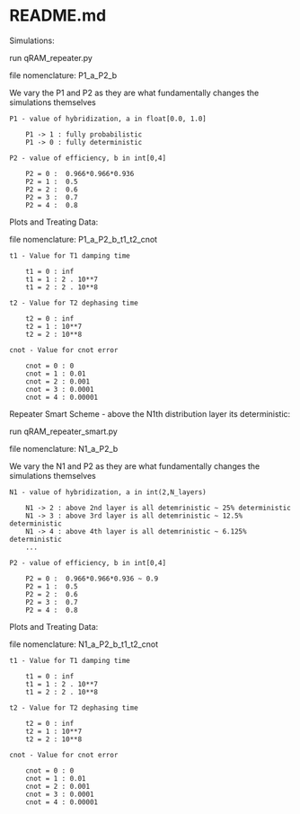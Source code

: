 # README.md

Simulations:

run qRAM_repeater.py

file nomenclature: P1_a_P2_b

We vary the P1 and P2 as they are what fundamentally changes the simulations themselves

	P1 - value of hybridization, a in float[0.0, 1.0]

		P1 -> 1 : fully probabilistic
		P1 -> 0 : fully deterministic

	P2 - value of efficiency, b in int[0,4]
		
		P2 = 0 :  0.966*0.966*0.936 
		P2 = 1 :  0.5 
		P2 = 2 :  0.6 
		P2 = 3 :  0.7  
		P2 = 4 :  0.8 

Plots and Treating Data:

file nomenclature: P1_a_P2_b_t1_t2_cnot

	t1 - Value for T1 damping time

		t1 = 0 : inf
		t1 = 1 : 2 . 10**7
		t1 = 2 : 2 . 10**8

	t2 - Value for T2 dephasing time

		t2 = 0 : inf
		t2 = 1 : 10**7
		t2 = 2 : 10**8

	cnot - Value for cnot error

		cnot = 0 : 0
		cnot = 1 : 0.01
		cnot = 2 : 0.001
		cnot = 3 : 0.0001
		cnot = 4 : 0.00001


Repeater Smart Scheme - above the N1th distribution layer its deterministic:

run qRAM_repeater_smart.py

file nomenclature: N1_a_P2_b

We vary the N1 and P2 as they are what fundamentally changes the simulations themselves

	N1 - value of hybridization, a in int(2,N_layers)

		N1 -> 2 : above 2nd layer is all detemrinistic ~ 25% deterministic
		N1 -> 3 : above 3rd layer is all detemrinistic ~ 12.5% deterministic
		N1 -> 4 : above 4th layer is all detemrinistic ~ 6.125% deterministic
		...

	P2 - value of efficiency, b in int[0,4]
		
		P2 = 0 :  0.966*0.966*0.936 ~ 0.9
		P2 = 1 :  0.5 
		P2 = 2 :  0.6 
		P2 = 3 :  0.7  
		P2 = 4 :  0.8 

Plots and Treating Data:

file nomenclature: N1_a_P2_b_t1_t2_cnot

	t1 - Value for T1 damping time

		t1 = 0 : inf
		t1 = 1 : 2 . 10**7
		t1 = 2 : 2 . 10**8

	t2 - Value for T2 dephasing time

		t2 = 0 : inf
		t2 = 1 : 10**7
		t2 = 2 : 10**8

	cnot - Value for cnot error

		cnot = 0 : 0
		cnot = 1 : 0.01
		cnot = 2 : 0.001
		cnot = 3 : 0.0001
		cnot = 4 : 0.00001

